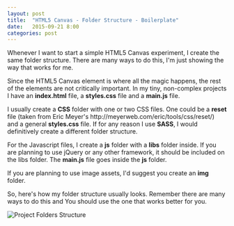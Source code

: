 ```yaml
---
layout: post
title:  "HTML5 Canvas - Folder Structure - Boilerplate"
date:   2015-09-21 8:00
categories: post
---
```

<p>Whenever I want to start a simple HTML5 Canvas experiment, I create the same folder structure. There are many ways to do this, I'm just showing the way that works for me.</p>
<p>Since the HTML5 Canvas element is where all the magic happens, the rest of the elements are not critically important. In my tiny, non-complex projects I have an <b>index.html</b> file, a <b>styles.css</b> file and a <b>main.js</b> file.</p>
<p>I usually create a <b>CSS</b> folder with one or two CSS files. One could be a <b>reset</b> file (taken from Eric Meyer's http://meyerweb.com/eric/tools/css/reset/) and a general <b>styles.css</b> file. If for any reason I use <b>SASS</b>, I would definitively create a different folder structure.</p>
<p>For the Javascript files, I create a <b>js</b> folder with a <b>libs</b> folder inside. If you are planning to use jQuery or any other framework, it should be included on the libs folder. The <b>main.js</b> file goes inside the <b>js</b> folder.</p>
<p>If you are planning to use image assets, I'd suggest you create an <b>img</b> folder.</p>

<p>So, here's how my folder structure usually looks. Remember there are many ways to do this and You should use the one that works better for you.</p>

<p><img src="{{ "/img/2015set/projectFolderStructure.png" | prepend: site.url }}" alt="Project Folders Structure" /></p>
